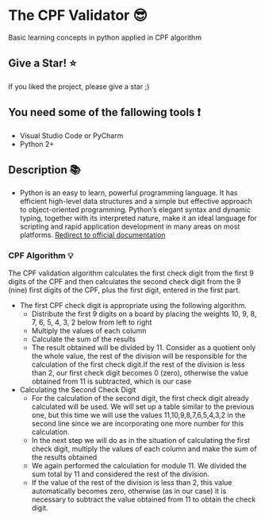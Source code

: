 # The CPF Validator  :sunglasses:

Basic learning concepts in python applied in  CPF algorithm

## Give a Star! :star:
If you liked the project, please give a star ;)

## You need some of the fallowing tools :exclamation:

- Visual Studio Code or PyCharm
- Python 2+

## Description :books:

- Python is an easy to learn, powerful programming language. It has efficient high-level data structures and a simple but effective approach to object-oriented programming. Python’s elegant syntax and dynamic typing, together with its interpreted nature, make it an ideal language for scripting and rapid application development in many areas on most platforms. [Redirect to official documentation](https://docs.python.org/3/tutorial/index.html)

### CPF Algorithm :bulb:

The CPF validation algorithm calculates the first check digit from the first 9 digits of the CPF and then calculates the second check digit from the 9 (nine) first digits of the CPF, plus the first digit, entered in the first part.

- The first CPF check digit is appropriate using the following algorithm.
  - Distribute the first 9 digits on a board by placing the weights 10, 9, 8, 7, 6, 5, 4, 3, 2 below from left to right 
  - Multiply the values of each column
  - Calculate the sum of the results
  - The result obtained will be divided by 11. Consider as a quotient only the whole value, the rest of the division will be responsible for the calculation of the first check digit.If the rest of the division is less than 2, our first check digit becomes 0 (zero), otherwise the value obtained from 11 is subtracted, which is our case
- Calculating the Second Check Digit 
  - For the calculation of the second digit, the first check digit already calculated will be used. We will set up a table similar to the previous one, but this time we will use the values 11,10,9,8,7,6,5,4,3,2 in the second line since we are incorporating one more number for this calculation.
  - In the next step we will do as in the situation of calculating the first check digit, multiply the values of each column and make the sum of the results obtained
  - We again performed the calculation for module 11. We divided the sum total by 11 and considered the rest of the division.
  - If the value of the rest of the division is less than 2, this value automatically becomes zero, otherwise (as in our case) it is necessary to subtract the value obtained from 11 to obtain the check digit.
